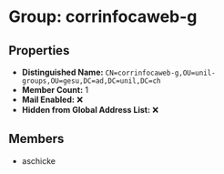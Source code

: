 # Group: corrinfocaweb-g

## Properties

- **Distinguished Name:** `CN=corrinfocaweb-g,OU=unil-groups,OU=gesu,DC=ad,DC=unil,DC=ch`
- **Member Count:** 1
- **Mail Enabled:** ❌
- **Hidden from Global Address List:** ❌

## Members

- aschicke
